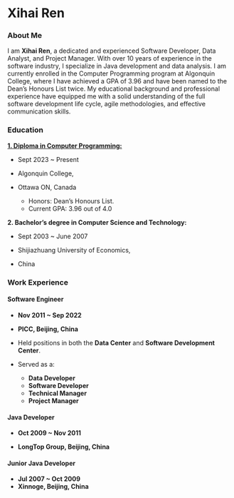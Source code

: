 # Xihai Ren

### About Me
I am **Xihai Ren**, a dedicated and experienced Software Developer, Data Analyst, and Project Manager. With over 10 years of experience in the software industry, I specialize in Java development and data analysis. I am currently enrolled in the Computer Programming program at Algonquin College, where I have achieved a GPA of 3.96 and have been named to the Dean’s Honours List twice. My educational background and professional experience have equipped me with a solid understanding of the full software development life cycle, agile methodologies, and effective communication skills.

### Education
[**1. Diploma in Computer Programming:**](https://www.algonquincollege.com/sat/program/computer-programming/)

- Sept 2023 ~ Present

- Algonquin College, 

- Ottawa ON, Canada

    - Honors: Dean’s Honours List.
    - Current GPA: 3.96 out of 4.0

**2. Bachelor’s degree in Computer Science and Technology:** 

- Sept 2003 ~ June 2007 

- Shijiazhuang University of Economics, 

- China

### Work Experience

#### Software Engineer

- **Nov 2011 ~ Sep 2022**  
- **PICC, Beijing, China**  

- Held positions in both the **Data Center** and **Software Development Center**. 
 
- Served as a:
    - **Data Developer**
    - **Software Developer** 
    - **Technical Manager**
    - **Project Manager**



#### Java Developer

- **Oct 2009 ~ Nov 2011** 

- **LongTop Group, Beijing, China**


#### Junior Java Developer

- **Jul 2007 ~ Oct 2009**  
- **Xinnoge, Beijing, China**



#             
#             
#             



